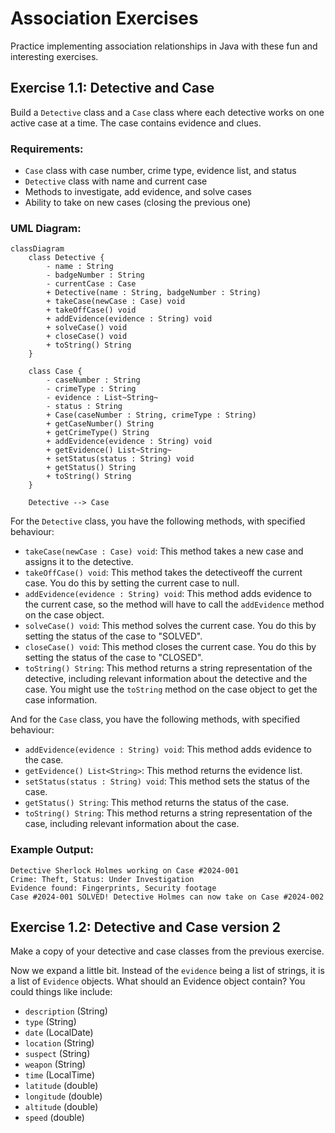 # Association Exercises

Practice implementing association relationships in Java with these fun and interesting exercises.


## Exercise 1.1: Detective and Case

Build a `Detective` class and a `Case` class where each detective works on one active case at a time. The case contains evidence and clues.

### Requirements:
- `Case` class with case number, crime type, evidence list, and status
- `Detective` class with name and current case
- Methods to investigate, add evidence, and solve cases
- Ability to take on new cases (closing the previous one)

### UML Diagram:

```mermaid
classDiagram
    class Detective {
        - name : String
        - badgeNumber : String
        - currentCase : Case
        + Detective(name : String, badgeNumber : String)
        + takeCase(newCase : Case) void
        + takeOffCase() void
        + addEvidence(evidence : String) void
        + solveCase() void
        + closeCase() void
        + toString() String
    }
    
    class Case {
        - caseNumber : String
        - crimeType : String
        - evidence : List~String~
        - status : String
        + Case(caseNumber : String, crimeType : String)
        + getCaseNumber() String
        + getCrimeType() String
        + addEvidence(evidence : String) void
        + getEvidence() List~String~
        + setStatus(status : String) void
        + getStatus() String
        + toString() String
    }
    
    Detective --> Case
```

For the `Detective` class, you have the following methods, with specified behaviour:

- `takeCase(newCase : Case) void`: This method takes a new case and assigns it to the detective.
- `takeOffCase() void`: This method takes the detectiveoff the current case. You do this by setting the current case to null.
- `addEvidence(evidence : String) void`: This method adds evidence to the current case, so the method will have to call the `addEvidence` method on the case object.
- `solveCase() void`: This method solves the current case. You do this by setting the status of the case to "SOLVED".
- `closeCase() void`: This method closes the current case. You do this by setting the status of the case to "CLOSED".
- `toString() String`: This method returns a string representation of the detective, including relevant information about the detective and the case. You might use the `toString` method on the case object to get the case information.
  

And for the `Case` class, you have the following methods, with specified behaviour:

- `addEvidence(evidence : String) void`: This method adds evidence to the case.
- `getEvidence() List<String>`: This method returns the evidence list.
- `setStatus(status : String) void`: This method sets the status of the case.
- `getStatus() String`: This method returns the status of the case.
- `toString() String`: This method returns a string representation of the case, including relevant information about the case.
  

### Example Output:
```
Detective Sherlock Holmes working on Case #2024-001
Crime: Theft, Status: Under Investigation
Evidence found: Fingerprints, Security footage
Case #2024-001 SOLVED! Detective Holmes can now take on Case #2024-002
```


## Exercise 1.2: Detective and Case version 2

Make a copy of your detective and case classes from the previous exercise.

Now we expand a little bit. Instead of the `evidence` being a list of strings, it is a list of `Evidence` objects. What should an Evidence object contain? You could things like include:

- `description` (String)
- `type` (String)
- `date` (LocalDate)
- `location` (String)
- `suspect` (String)
- `weapon` (String)
- `time` (LocalTime)
- `latitude` (double)
- `longitude` (double)
- `altitude` (double)
- `speed` (double)

